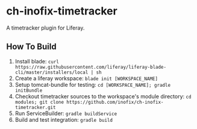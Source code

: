 # ch-inofix-timetracker
A timetracker plugin for Liferay.

## How To Build
1. Install blade: `curl https://raw.githubusercontent.com/liferay/liferay-blade-cli/master/installers/local | sh`
1. Create a liferay workspace: `blade init [WORKSPACE_NAME]`
1. Setup tomcat-bundle for testing: `cd [WORKSPACE_NAME]; gradle initBundle`
1. Checkout timetracker sources to the workspace's module directory: `cd modules; git clone https://github.com/inofix/ch-inofix-timetracker.git`
1. Run ServiceBuilder: `gradle buildService`
1. Build and test integration: `gradle build`
<!--
1. Check local test-results: `firefox ch-inofix-timetracker/timetracker-test/build/reports/tests/testIntegration/index.html`
-->
<!--
## Testing
* Travis-results for ch-inofix-timetrackers can be found at https://travis-ci.org/inofix/ch-inofix-timetracker/builds
-->
